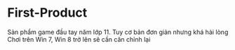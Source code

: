 # First-Product
Sản phẩm game đầu tay năm lớp 11. Tuy cơ bản đơn giản nhưng khá hài lòng
Chơi trên Win 7, Win 8 trở lên sẽ cần căn chỉnh lại
